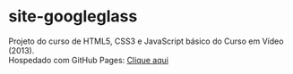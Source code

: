 # site-googleglass
Projeto do curso de HTML5, CSS3 e JavaScript básico do Curso em Vídeo (2013). </br>
Hospedado com GitHub Pages: <a href="https://guilhermeleitedev.github.io/site-googleglass/" target="_blank"> Clique aqui<a/>

